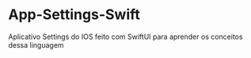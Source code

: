 # App-Settings-Swift
Aplicativo Settings do IOS feito com SwiftUI para aprender os conceitos dessa linguagem
